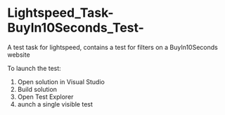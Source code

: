 # Lightspeed_Task-BuyIn10Seconds_Test-
A test task for lightspeed, contains a test for filters on a BuyIn10Seconds website

To launch the test:
1. Open solution in Visual Studio
2. Build solution
3. Open Test Explorer
4. aunch a single visible test
